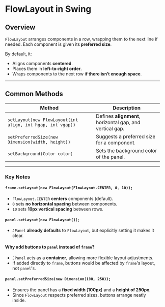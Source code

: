 # FlowLayout in Swing

## Overview
`FlowLayout` arranges components in a row, wrapping them to the next line if needed. Each component is given its **preferred size**.  

By default, it:  
- Aligns components **centered**.
- Places them in **left-to-right order**.
- Wraps components to the next row **if there isn’t enough space**.

---

## Common Methods

| Method | Description |
|--------|------------|
| `setLayout(new FlowLayout(int align, int hgap, int vgap))` | Defines **alignment**, horizontal gap, and vertical gap. |
| `setPreferredSize(new Dimension(width, height))` | Suggests a preferred size for a component. |
| `setBackground(Color color)` | Sets the background color of the panel. |

---

### Key Notes

#### `frame.setLayout(new FlowLayout(FlowLayout.CENTER, 0, 10));`

- `FlowLayout.CENTER` **centers** components (default).  
- `0` sets **no horizontal spacing** between components.  
- `10` sets **10px vertical spacing** between rows.  

#### `panel.setLayout(new FlowLayout());`

- `JPanel` **already defaults** to `FlowLayout`, but explicitly setting it makes it clear.  

#### Why add buttons to `panel` instead of `frame`?

- `JPanel` acts as a **container**, allowing more flexible layout adjustments.  
- If added directly to `frame`, buttons would be affected by `frame`'s layout, not `panel`'s.  

#### `panel.setPreferredSize(new Dimension(100, 250));`

- Ensures the panel has a **fixed width (100px)** and a **height of 250px**.  
- Since `FlowLayout` respects preferred sizes, buttons arrange neatly inside.  
